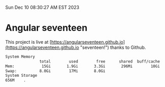Sun Dec 10 08:30:27 AM EST 2023

# Angular seventeen


This project is live at [https://angularseventeen.github.io](https://angularseventeen.github.io "seventeen!") thanks to Github.

```bash
System Memory
               total        used        free      shared  buff/cache   available
Mem:            15Gi       1.9Gi       3.3Gi       296Mi        10Gi        13Gi
Swap:          8.0Gi        17Mi       8.0Gi
System Storage
656M	.
